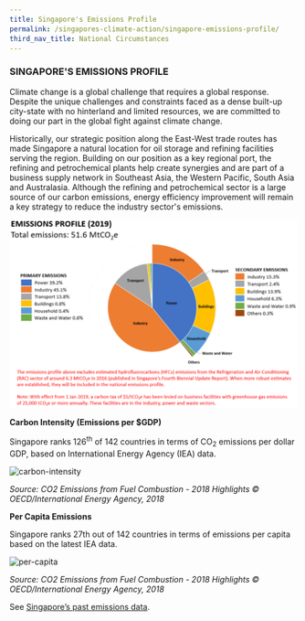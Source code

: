 ```yaml
---
title: Singapore's Emissions Profile
permalink: /singapores-climate-action/singapore-emissions-profile/
third_nav_title: National Circumstances
---
```

### SINGAPORE'S EMISSIONS PROFILE

Climate change is a global challenge that requires a global response. Despite the unique challenges and constraints faced as a dense built-up city-state with no hinterland and limited resources, we are committed to doing our part in the global fight against climate change.

Historically, our strategic position along the East-West trade routes has made Singapore a natural location for oil storage and refining facilities serving the region. Building on our position as a key regional port, the refining and petrochemical plants help create synergies and are part of a business supply network in Southeast Asia, the Western Pacific, South Asia and Australasia. Although the refining and petrochemical sector is a large source of our carbon emissions, energy efficiency improvement will remain a key strategy to reduce the industry sector's emissions.

![Alt text for image on Isomer site](/images/emissionsprofile2019.png)

**Carbon Intensity (Emissions per $GDP)**

Singapore ranks 126<sup>th</sup> of 142 countries in terms of CO<sub>2</sub> emissions per dollar GDP, based on International Energy Agency (IEA) data.

![carbon-intensity](/images/carbon-intensity.png "carbon-intensity")

*Source: CO2 Emissions from Fuel Combustion - 2018 Highlights © OECD/International Energy Agency, 2018*

**Per Capita Emissions**

Singapore ranks 27th out of 142 countries in terms of emissions per capita based on the latest IEA data.

![per-capita](/images/per-capita.png "per-capita")

*Source: CO2 Emissions from Fuel Combustion - 2018 Highlights © OECD/International Energy Agency, 2018*

See [Singapore’s past emissions data](https://go.gov.sg/2018emissionsprofile).